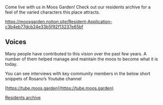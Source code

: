 Come live with us in Moos Garden! Check out our residents archive for a feel of the varied characters this place attracts.

https://moosgarden.notion.site/Resident-Application-c3b4eb77dcb24e33b5f92f13237e65bf

## Voices

Many people have contributed to this vision over the past few years. A number of them helped manage and maintain the moos to become what it is today.

You can see interviews with key community members in the below short snippets of Rosano’s Youtube channel

[https://tube.moos.garden](https://tube.moos.garden)

[Residents archive](https://www.notion.so/Residents-archive-0b47a674e38a49d996046c64f48a4357?pvs=21)
